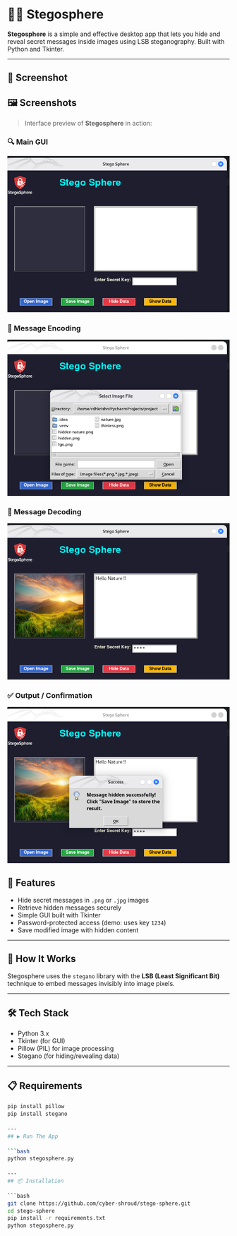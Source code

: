 # 🕵️‍♂️ Stegosphere

**Stegosphere** is a simple and effective desktop app that lets you hide and reveal secret messages inside images using LSB steganography. Built with Python and Tkinter.

---

## 📸 Screenshot

## 🖼️ Screenshots

> Interface preview of **Stegosphere** in action:

### 🔍 Main GUI
![Main GUI](1.png)

### 🔐 Message Encoding
![Encoding](2.png)

### 📂 Message Decoding
![Decoding](3.png)

### ✅ Output / Confirmation
![Confirmation](4.png)


## 🚀 Features

- Hide secret messages in `.png` or `.jpg` images
- Retrieve hidden messages securely
- Simple GUI built with Tkinter
- Password-protected access (demo: uses key `1234`)
- Save modified image with hidden content

---

## 🔐 How It Works

Stegosphere uses the `stegano` library with the **LSB (Least Significant Bit)** technique to embed messages invisibly into image pixels.

---

## 🛠️ Tech Stack

- Python 3.x
- Tkinter (for GUI)
- Pillow (PIL) for image processing
- Stegano (for hiding/revealing data)

---

## 📋 Requirements

```bash
pip install pillow
pip install stegano

---
## ▶️ Run The App

```bash
python stegosphere.py

---
## 📦 Installation

```bash
git clone https://github.com/cyber-shroud/stego-sphere.git
cd stego-sphere
pip install -r requirements.txt
python stegosphere.py
